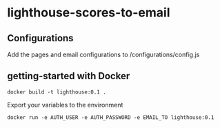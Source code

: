 # lighthouse-scores-to-email

## Configurations

Add the pages and email configurations to /configurations/config.js 

## getting-started with Docker 

`docker build -t lighthouse:0.1 .` 

Export your variables to the environment

`docker run -e AUTH_USER -e AUTH_PASSWORD -e EMAIL_TO lighthouse:0.1` 

